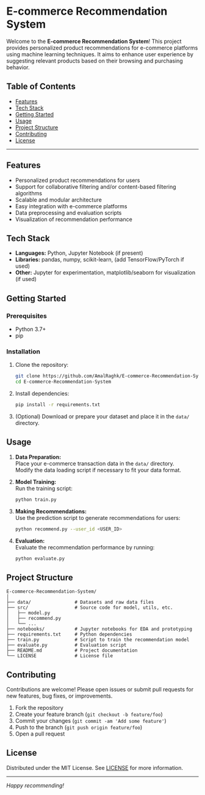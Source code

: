 # E-commerce Recommendation System

Welcome to the **E-commerce Recommendation System**! This project provides personalized product recommendations for e-commerce platforms using machine learning techniques. It aims to enhance user experience by suggesting relevant products based on their browsing and purchasing behavior.

## Table of Contents

- [Features](#features)
- [Tech Stack](#tech-stack)
- [Getting Started](#getting-started)
- [Usage](#usage)
- [Project Structure](#project-structure)
- [Contributing](#contributing)
- [License](#license)

---

## Features

- Personalized product recommendations for users
- Support for collaborative filtering and/or content-based filtering algorithms
- Scalable and modular architecture
- Easy integration with e-commerce platforms
- Data preprocessing and evaluation scripts
- Visualization of recommendation performance

## Tech Stack

- **Languages:** Python, Jupyter Notebook (if present)
- **Libraries:** pandas, numpy, scikit-learn, (add TensorFlow/PyTorch if used)
- **Other:** Jupyter for experimentation, matplotlib/seaborn for visualization (if used)

## Getting Started

### Prerequisites

- Python 3.7+
- pip

### Installation

1. Clone the repository:
    ```bash
    git clone https://github.com/AmalRaghk/E-commerce-Recommendation-System.git
    cd E-commerce-Recommendation-System
    ```

2. Install dependencies:
    ```bash
    pip install -r requirements.txt
    ```

3. (Optional) Download or prepare your dataset and place it in the `data/` directory.

## Usage

1. **Data Preparation:**  
   Place your e-commerce transaction data in the `data/` directory.  
   Modify the data loading script if necessary to fit your data format.

2. **Model Training:**  
   Run the training script:
   ```bash
   python train.py
   ```

3. **Making Recommendations:**  
   Use the prediction script to generate recommendations for users:
   ```bash
   python recommend.py --user_id <USER_ID>
   ```

4. **Evaluation:**  
   Evaluate the recommendation performance by running:
   ```bash
   python evaluate.py
   ```

## Project Structure

```
E-commerce-Recommendation-System/
│
├── data/                # Datasets and raw data files
├── src/                 # Source code for model, utils, etc.
│   ├── model.py
│   ├── recommend.py
│   └── ...
├── notebooks/           # Jupyter notebooks for EDA and prototyping
├── requirements.txt     # Python dependencies
├── train.py             # Script to train the recommendation model
├── evaluate.py          # Evaluation script
├── README.md            # Project documentation
└── LICENSE              # License file
```

## Contributing

Contributions are welcome! Please open issues or submit pull requests for new features, bug fixes, or improvements.

1. Fork the repository
2. Create your feature branch (`git checkout -b feature/foo`)
3. Commit your changes (`git commit -am 'Add some feature'`)
4. Push to the branch (`git push origin feature/foo`)
5. Open a pull request

## License

Distributed under the MIT License. See [LICENSE](LICENSE) for more information.

---

*Happy recommending!*
